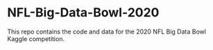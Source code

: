 # NFL-Big-Data-Bowl-2020
This repo contains the code and data for the 2020 NFL Big Data Bowl Kaggle competition.
